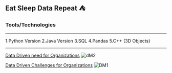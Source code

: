 ## Eat Sleep Data Repeat ⛺ 

### Tools/Technologies
---
1.Python Version
2.Java Version
3.SQL
4.Pandas
5.C++ (3D Objects)

---
[Data Driven need for Organizations](https://towardsdatascience.com/why-organizations-need-to-be-data-driven-98ade3ca53a)
![dM2](https://user-images.githubusercontent.com/75957662/200127231-3c6d647c-420c-4893-a3f3-7512447b1d58.jpeg)


[Data Driven Challenges for Organizations](https://hbr.org/2022/02/why-becoming-a-data-driven-organization-is-so-hard)
![DM1](https://user-images.githubusercontent.com/75957662/200127239-f2346f45-be78-4734-93f6-28b5daba7351.jpeg)
